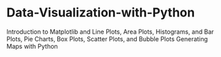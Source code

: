 # Data-Visualization-with-Python
Introduction to Matplotlib and Line Plots,
Area Plots, Histograms, and Bar Plots,
Pie Charts, Box Plots, Scatter Plots, and Bubble Plots
Generating Maps with Python
